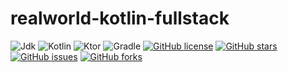 # realworld-kotlin-fullstack

![Jdk](https://img.shields.io/badge/Jdk-17-red?logo=java)
![Kotlin](https://img.shields.io/badge/Kotlin-1.7.10-blue?logo=kotlin)
![Ktor](https://img.shields.io/badge/Ktor-2.0.3-blue?logo=ktor)
![Gradle](https://img.shields.io/badge/gradle-7.4-blue?logo=gradle)
[![GitHub license](https://img.shields.io/github/license/gunkim/realworld-kotlin-fullstack)](https://github.com/gunkim/realworld-kotlin-fullstack/blob/main/LICENSE)
[![GitHub stars](https://img.shields.io/github/stars/gunkim/realworld-kotlin-fullstack)](https://github.com/gunkim/realworld-kotlin-fullstack)
[![GitHub issues](https://img.shields.io/github/issues/gunkim/realworld-kotlin-fullstack)](https://github.com/gunkim/realworld-kotlin-fullstack/issues)
[![GitHub forks](https://img.shields.io/github/forks/gunkim/realworld-kotlin-fullstack)](https://github.com/gunkim/realworld-kotlin-fullstack/fork)
